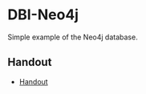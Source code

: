 # DBI-Neo4j

Simple example of the Neo4j database.


## Handout

* [Handout](https://docs.google.com/document/d/1lV--vdtnUR-gdGkD7FqYqFnrSE7NXGwWL7OP6xQwV_k/edit?usp=sharing)